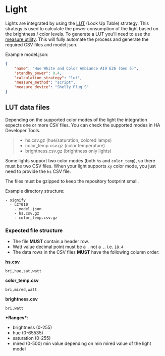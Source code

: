 # Light

Lights are integrated by using the [LUT](../../strategies/lut.md) (Look Up Table) strategy.
This strategy is used to calculate the power consumption of the light based on the brightness / color levels.
To generate a LUT you'll need to use the [measure utility](../../contributing/measure.md).
This will fully automate the process and generate the required CSV files and model.json.

Example model.json:

```json
{
    "name": "Hue White and Color Ambiance A19 E26 (Gen 5)",
    "standby_power": 0.4,
    "calculation_strategy": "lut",
    "measure_method": "script",
    "measure_device": "Shelly Plug S"
}
```

## LUT data files

Depending on the supported color modes of the light the integration expects one or more CSV files.
You can check the supported modes in HA Developer Tools.

> - hs.csv.gz (hue/saturation, colored lamps)
> - color_temp.csv.gz (color temperature)
> - brightness.csv.gz (brightness only lights)

Some lights support two color modes (both `hs` and `color_temp`), so there must be two CSV files.
When your light supports `xy` color mode, you just need to provide the `hs` CSV file.

The files must be gzipped to keep the repository footprint small.

Example directory structure:

```
- signify
  - LCT010
    - model.json
    - hs.csv.gz
    - color_temp.csv.gz
```

### Expected file structure

- The file **MUST** contain a header row.
- Watt value decimal point must be a `.` not a `,`. i.e. `18.4`
- The data rows in the CSV files **MUST** have the following column order:

**hs.csv**

```text
bri,hue,sat,watt
```

**color_temp.csv**

```text
bri,mired,watt
```

**brightness.csv**

```text
bri,watt
```

**\*Ranges\***:

- brightness (0-255)
- hue (0-65535)
- saturation (0-255)
- mired (0-500)  min value depending on min mired value of the light model
